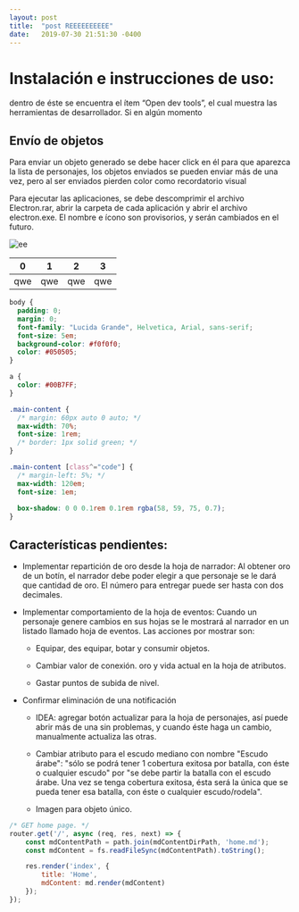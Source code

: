 ```yaml
---
layout: post
title:  "post REEEEEEEEEE"
date:   2019-07-30 21:51:30 -0400
---
```

# Instalación e instrucciones de uso:

dentro de éste se encuentra el ítem “Open dev tools”, el cual muestra las herramientas de desarrollador. Si en algún momento

## Envío de objetos

Para enviar un objeto generado se debe hacer click en él para que aparezca la lista de personajes, los objetos enviados se pueden enviar más de una vez, pero al ser enviados pierden color como recordatorio visual

Para ejecutar las aplicaciones, se debe descomprimir el archivo Electron.rar, abrir la carpeta de cada aplicación y abrir el archivo electron.exe. El nombre e ícono son provisorios, y serán cambiados en el futuro.

![ee](images/opm2.PNG)
  
0|1|2|3
--|--|--|--
qwe|qwe|qwe|qwe

```css
body {
  padding: 0;
  margin: 0;
  font-family: "Lucida Grande", Helvetica, Arial, sans-serif;
  font-size: 5em;
  background-color: #f0f0f0;
  color: #050505;
}

a {
  color: #00B7FF;
}

.main-content {
  /* margin: 60px auto 0 auto; */
  max-width: 70%;
  font-size: 1rem;
  /* border: 1px solid green; */
}

.main-content [class^="code"] {
  /* margin-left: 5%; */
  max-width: 120em;
  font-size: 1em;
  
  box-shadow: 0 0 0.1rem 0.1rem rgba(58, 59, 75, 0.7);
}
```

## Características pendientes:
* Implementar repartición de oro desde la hoja de narrador: Al obtener oro de un botín, el narrador debe poder elegir a que personaje se le dará que cantidad de oro. El número para entregar puede ser hasta con dos decimales.

* Implementar comportamiento de la hoja de eventos: Cuando un personaje genere cambios en sus hojas se le mostrará al narrador en un listado llamado hoja de eventos. Las acciones por mostrar son:

    * Equipar, des equipar, botar y consumir objetos.

    * Cambiar valor de conexión. oro y vida actual en la hoja de atributos.

    * Gastar puntos de subida de nivel.

* Confirmar eliminación de una notificación

    * IDEA: agregar botón actualizar para la hoja de personajes, así puede abrir más de una sin problemas, y cuando éste haga un cambio, manualmente actualiza las otras.

    * Cambiar atributo para el escudo mediano con nombre "Escudo árabe": "sólo se podrá tener 1 cobertura exitosa por batalla, con éste o cualquier escudo" por "se debe partir la batalla con el escudo árabe. Una vez se tenga cobertura exitosa, ésta será la única que se pueda tener esa batalla, con éste o cualquier escudo/rodela".

    * Imagen para objeto único.


```javascript
/* GET home page. */
router.get('/', async (req, res, next) => {
    const mdContentPath = path.join(mdContentDirPath, 'home.md');
    const mdContent = fs.readFileSync(mdContentPath).toString();

    res.render('index', { 
        title: 'Home',
        mdContent: md.render(mdContent)
    });
});
```
